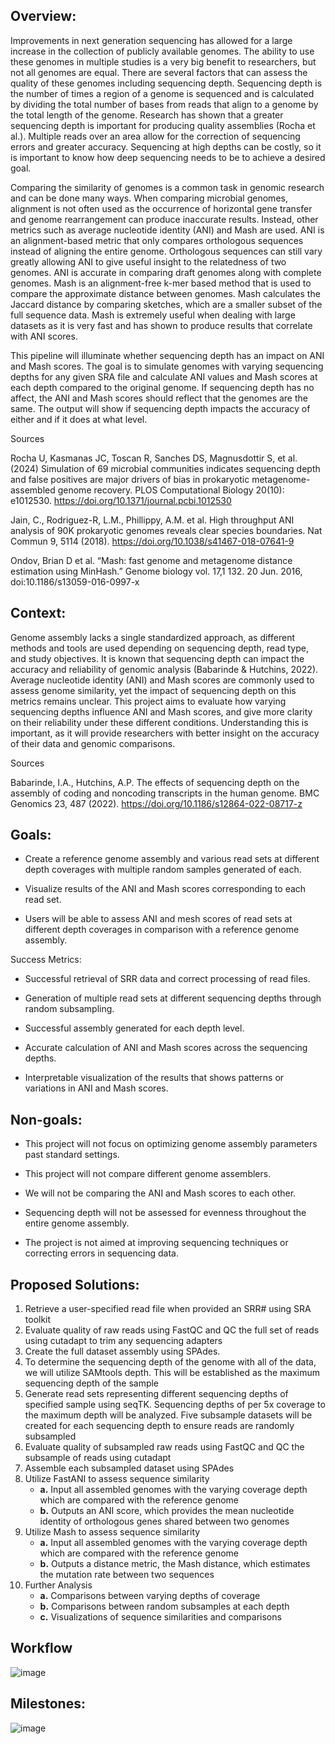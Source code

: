 ## Overview:

Improvements in next generation sequencing has allowed for a large increase in the collection of publicly available genomes. The ability to use these genomes in multiple studies is a very big benefit to researchers, but not all genomes are equal. There are several factors that can assess the quality of these genomes including sequencing depth. Sequencing depth is the number of times a region of a genome is sequenced and is calculated by dividing the total number of bases from reads that align to a genome by the total length of the genome. Research has shown that a greater sequencing depth is important for producing quality assemblies (Rocha et al.). Multiple reads over an area allow for the correction of sequencing errors and greater accuracy. Sequencing at high depths can be costly, so it is important to know how deep sequencing needs to be to achieve a desired goal. 

Comparing the similarity of genomes is a common task in genomic research and can be done many ways. When comparing microbial genomes, alignment is not often used as the occurrence of horizontal gene transfer and genome rearrangement can produce inaccurate results. Instead, other metrics such as average nucleotide identity (ANI) and Mash are used. ANI is an alignment-based metric that only compares orthologous sequences instead of aligning the entire genome. Orthologous sequences can still vary greatly allowing ANI to give useful insight to the relatedness of two genomes. ANI is accurate in comparing draft genomes along with complete genomes. Mash is an alignment-free k-mer based method that is used to compare the approximate distance between genomes. Mash calculates the Jaccard distance by comparing sketches, which are a smaller subset of the full sequence data.  Mash is extremely useful when dealing with large datasets as it is very fast and has shown to produce results that correlate with ANI scores. 

This pipeline will illuminate whether sequencing depth has an impact on ANI and Mash scores. The goal is to simulate genomes with varying sequencing depths for any given SRA file and calculate ANI values and Mash scores at each depth compared to the original genome.  If sequencing depth has no affect, the ANI and Mash scores should reflect that the genomes are the same. The output will show if sequencing depth impacts the accuracy of either and if it does at what level. 

Sources

Rocha U, Kasmanas JC, Toscan R, Sanches DS, Magnusdottir S, et al. (2024) Simulation of 69 microbial communities indicates sequencing depth and false positives are major drivers of bias in prokaryotic metagenome-assembled genome recovery. PLOS Computational Biology 20(10): e1012530.  https://doi.org/10.1371/journal.pcbi.1012530

Jain, C., Rodriguez-R, L.M., Phillippy, A.M. et al. High throughput ANI analysis of 90K prokaryotic genomes reveals clear species boundaries. Nat Commun 9, 5114 (2018). https://doi.org/10.1038/s41467-018-07641-9

Ondov, Brian D et al. “Mash: fast genome and metagenome distance estimation using MinHash.” Genome biology vol. 17,1 132. 20 Jun. 2016, doi:10.1186/s13059-016-0997-x

## Context:

Genome assembly lacks a single standardized approach, as different methods and tools are used depending on sequencing depth, read type, and study objectives. It is known that sequencing depth can impact the 
accuracy and reliability of genomic analysis (Babarinde & Hutchins, 2022). Average nucleotide identity (ANI) and Mash scores 
are commonly used to assess genome similarity, yet the impact of sequencing depth on this metrics 
remains unclear. This project aims to evaluate how varying sequencing depths influence ANI and 
Mash scores, and give more clarity on their reliability under these different conditions. 
Understanding this is important, as it will provide researchers with better insight on the 
accuracy of their data and genomic comparisons.

Sources

Babarinde, I.A., Hutchins, A.P. The effects of sequencing depth on the assembly of coding and noncoding transcripts in the human genome. BMC Genomics 23, 487 (2022). https://doi.org/10.1186/s12864-022-08717-z

## Goals: 

- Create a reference genome assembly and various read sets at different depth coverages with 
multiple random samples generated of each.

- Visualize results of the ANI and Mash scores corresponding to each read set.
  
- Users will be able to assess ANI and mesh scores of read sets at different depth coverages in 
comparison with a reference genome assembly.

Success Metrics:

- Successful retrieval of SRR data and correct processing of read files.

- Generation of multiple read sets at different sequencing depths through random subsampling.

- Successful assembly generated for each depth level.

- Accurate calculation of ANI and Mash scores across the sequencing depths.

- Interpretable visualization of the results that shows patterns or variations in ANI and Mash scores.

## Non-goals:

- This project will not focus on optimizing genome assembly parameters past standard settings.

- This project will not compare different genome assemblers. 

- We will not be comparing the ANI and Mash scores to each other. 

- Sequencing depth will not be assessed for evenness throughout the entire genome assembly.

- The project is not aimed at improving sequencing techniques or correcting errors in sequencing data.

## Proposed Solutions:
1.	Retrieve a user-specified read file when provided an SRR# using SRA toolkit
2.	Evaluate quality of raw reads using FastQC and QC the full set of reads using cutadapt to trim any sequencing adapters
3.	Create the full dataset assembly using SPAdes.
4.	 To determine the sequencing depth of the genome with all of the data, we will utilize SAMtools depth. This will be established as the maximum sequencing depth of the sample
5.	Generate read sets representing different sequencing depths of specified sample using seqTK. Sequencing depths of per 5x coverage to the maximum depth will be analyzed. Five subsample datasets will be created for each sequencing depth to ensure reads are randomly subsampled
6.	Evaluate quality of subsampled raw reads using FastQC and QC the subsample of reads using cutadapt
7.	Assemble each subsampled dataset using SPAdes
8. Utilize FastANI to assess sequence similarity  
    - **a.** Input all assembled genomes with the varying coverage depth which are compared with the reference genome  
    - **b.** Outputs an ANI score, which provides the mean nucleotide identity of orthologous genes shared between two genomes  
9. Utilize Mash to assess sequence similarity  
    - **a.** Input all assembled genomes with the varying coverage depth which are compared with the reference genome  
    - **b.** Outputs a distance metric, the Mash distance, which estimates the mutation rate between two sequences  
10. Further Analysis  
    - **a.** Comparisons between varying depths of coverage  
    - **b.** Comparisons between random subsamples at each depth  
    - **c.** Visualizations of sequence similarities and comparisons 

## Workflow
![image](https://github.com/user-attachments/assets/8cb7825e-5d34-42a8-ac50-94896e68e2e8)

## Milestones:

![image](https://github.com/user-attachments/assets/8b50a1fd-0a51-43eb-890f-fe36c8391f42)

